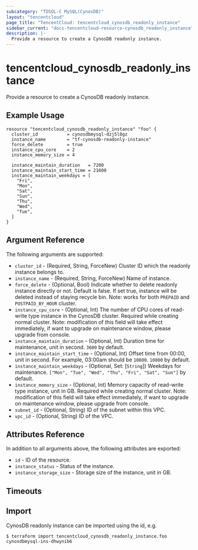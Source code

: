 ```yaml
---
subcategory: "TDSQL-C MySQL(CynosDB)"
layout: "tencentcloud"
page_title: "TencentCloud: tencentcloud_cynosdb_readonly_instance"
sidebar_current: "docs-tencentcloud-resource-cynosdb_readonly_instance"
description: |-
  Provide a resource to create a CynosDB readonly instance.
---
```


# tencentcloud_cynosdb_readonly_instance

Provide a resource to create a CynosDB readonly instance.

## Example Usage

```hcl
resource "tencentcloud_cynosdb_readonly_instance" "foo" {
  cluster_id           = cynosdbmysql-dzj5l8gz
  instance_name        = "tf-cynosdb-readonly-instance"
  force_delete         = true
  instance_cpu_core    = 2
  instance_memory_size = 4

  instance_maintain_duration   = 7200
  instance_maintain_start_time = 21600
  instance_maintain_weekdays = [
    "Fri",
    "Mon",
    "Sat",
    "Sun",
    "Thu",
    "Wed",
    "Tue",
  ]
}
```

## Argument Reference

The following arguments are supported:

* `cluster_id` - (Required, String, ForceNew) Cluster ID which the readonly instance belongs to.
* `instance_name` - (Required, String, ForceNew) Name of instance.
* `force_delete` - (Optional, Bool) Indicate whether to delete readonly instance directly or not. Default is false. If set true, instance will be deleted instead of staying recycle bin. Note: works for both `PREPAID` and `POSTPAID_BY_HOUR` cluster.
* `instance_cpu_core` - (Optional, Int) The number of CPU cores of read-write type instance in the CynosDB cluster. Required while creating normal cluster. Note: modification of this field will take effect immediately, if want to upgrade on maintenance window, please upgrade from console.
* `instance_maintain_duration` - (Optional, Int) Duration time for maintenance, unit in second. `3600` by default.
* `instance_maintain_start_time` - (Optional, Int) Offset time from 00:00, unit in second. For example, 03:00am should be `10800`. `10800` by default.
* `instance_maintain_weekdays` - (Optional, Set: [`String`]) Weekdays for maintenance. `["Mon", "Tue", "Wed", "Thu", "Fri", "Sat", "Sun"]` by default.
* `instance_memory_size` - (Optional, Int) Memory capacity of read-write type instance, unit in GB. Required while creating normal cluster. Note: modification of this field will take effect immediately, if want to upgrade on maintenance window, please upgrade from console.
* `subnet_id` - (Optional, String) ID of the subnet within this VPC.
* `vpc_id` - (Optional, String) ID of the VPC.

## Attributes Reference

In addition to all arguments above, the following attributes are exported:

* `id` - ID of the resource.
* `instance_status` - Status of the instance.
* `instance_storage_size` - Storage size of the instance, unit in GB.


## Timeouts

<no value>


## Import

CynosDB readonly instance can be imported using the id, e.g.

```
$ terraform import tencentcloud_cynosdb_readonly_instance.foo cynosdbmysql-ins-dhwynib6
```

